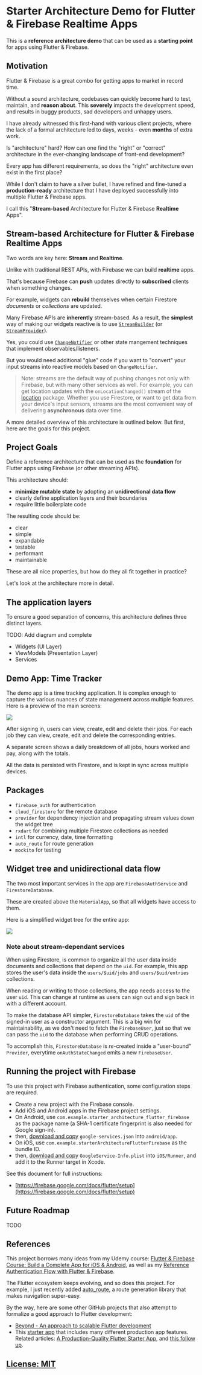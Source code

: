# Starter Architecture Demo for Flutter & Firebase Realtime Apps

This is a **reference architecture demo** that can be used as a **starting point** for apps using Flutter & Firebase.

## Motivation

Flutter & Firebase is a great combo for getting apps to market in record time.

Without a sound architecture, codebases can quickly become hard to test, maintain, and **reason about**. This **severely** impacts the development speed, and results in buggy products, sad developers and unhappy users.

I have already witnessed this first-hand with various client projects, where the lack of a formal architecture led to days, weeks - even **months** of extra work.

Is "architecture" hard? How can one find the "right" or "correct" architecture in the ever-changing landscape of front-end development?

Every app has different requirements, so does the "right" architecture even exist in the first place?

While I don't claim to have a silver bullet, I have refined and fine-tuned a **production-ready** architecture that I have deployed successfully into multiple Flutter & Firebase apps. 

I call this "**Stream-based** Architecture for Flutter & Firebase **Realtime** Apps".

## Stream-based Architecture for Flutter & Firebase Realtime Apps

Two words are key here: **Stream** and **Realtime**.

Unlike with traditional REST APIs, with Firebase we can build **realtime** apps.

That's because Firebase can **push** updates directly to **subscribed** clients when something changes.

For example, widgets can **rebuild** themselves when certain Firestore *documents* or *collections* are updated.

Many Firebase APIs are **inherently** stream-based. As a result, the **simplest** way of making our widgets reactive is to use [`StreamBuilder`](https://api.flutter.dev/flutter/widgets/StreamBuilder-class.html) (or [`StreamProvider`](https://pub.dev/documentation/provider/latest/provider/StreamProvider-class.html)).

Yes, you could use [`ChangeNotifier`](https://api.flutter.dev/flutter/foundation/ChangeNotifier-class.html) or other state mangement techniques that implement observables/listeners. 

But you would need additional "glue" code if you want to "convert" your input streams into reactive models based on `ChangeNotifier`.

> Note: streams are the default way of pushing changes not only with Firebase, but with many other services as well. For example, you can get location updates with the `onLocationChanged()` stream of the [location](https://pub.dev/packages/location) package. Whether you use Firestore, or want to get data from your device's input sensors, streams are the most convenient way of delivering **asynchronous** data over time.

A more detailed overview of this architecture is outlined below. But first, here are the goals for this project.

## Project Goals

Define a reference architecture that can be used as the **foundation** for Flutter apps using Firebase (or other streaming APIs).

This architecture should:

- **minimize mutable state** by adopting an **unidirectional data flow**
- clearly define application layers and their boundaries
- require little boilerplate code

The resulting code should be:

- clear
- simple
- expandable
- testable
- performant
- maintainable

These are all nice properties, but how do they all fit together in practice?

Let's look at the architecture more in detail.

## The application layers

To ensure a good separation of concerns, this architecture defines three distinct layers.

TODO: Add diagram and complete

- Widgets (UI Layer)
- ViewModels (Presentation Layer)
- Services

## Demo App: Time Tracker

The demo app is a time tracking application. It is complex enough to capture the various nuances of state management across multiple features. Here is a preview of the main screens:

![](media/time-tracker-screenshots.png)

After signing in, users can view, create, edit and delete their jobs. For each job they can view, create, edit and delete the corresponding entries.

A separate screen shows a daily breakdown of all jobs, hours worked and pay, along with the totals.

All the data is persisted with Firestore, and is kept in sync across multiple devices. 

## Packages

- `firebase_auth` for authentication
- `cloud_firestore` for the remote database
- `provider` for dependency injection and propagating stream values down the widget tree
- `rxdart` for combining multiple Firestore collections as needed
- `intl` for currency, date, time formatting
- `auto_route` for route generation 
- `mockito` for testing

## Widget tree and unidirectional data flow

The two most important services in the app are `FirebaseAuthService` and `FirestoreDatabase`.

These are created above the `MaterialApp`, so that all widgets have access to them.

Here is a simplified widget tree for the entire app:

![](media/time-tracker-widget-tree.png)

### Note about stream-dependant services

When using Firestore, is common to organize all the user data inside documents and collections that depend on the `uid`. For example, this app stores the user's data inside the `users/$uid/jobs` and `users/$uid/entries` collections.

When reading or writing to those collections, the app needs access to the user `uid`. This can change at runtime as users can sign out and sign back in with a different account.

To make the database API simpler, `FirestoreDatabase` takes the `uid` of the signed-in user as a constructor argument.
This is a big win for maintainability, as we don't need to fetch the `FirebaseUser`, just so that we can pass the `uid` to the database when performing CRUD operations.

To accomplish this, `FirestoreDatabase` is *re*-created inside a "user-bound" `Provider`, everytime `onAuthStateChanged` emits a new `FirebaseUser`.


## Running the project with Firebase

To use this project with Firebase authentication, some configuration steps are required.

- Create a new project with the Firebase console.
- Add iOS and Android apps in the Firebase project settings.
- On Android, use `com.example.starter_architecture_flutter_firebase` as the package name (a SHA-1 certificate fingerprint is also needed for Google sign-in).
- then, [download and copy](https://firebase.google.com/docs/flutter/setup#configure_an_android_app) `google-services.json` into `android/app`.
- On iOS, use `com.example.starterArchitectureFlutterFirebase` as the bundle ID.
- then, [download and copy](https://firebase.google.com/docs/flutter/setup#configure_an_ios_app) `GoogleService-Info.plist` into `iOS/Runner`, and add it to the Runner target in Xcode.

See this document for full instructions:

- [https://firebase.google.com/docs/flutter/setup](https://firebase.google.com/docs/flutter/setup) 

## Future Roadmap

TODO

## References

This project borrows many ideas from my Udemy course: [Flutter & Firebase Course: Build a Complete App for iOS & Android](https://www.udemy.com/course/flutter-firebase-build-a-complete-app-for-ios-android/?couponCode=JAN-20), as well as my [Reference Authentication Flow with Flutter & Firebase](https://github.com/bizz84/firebase_auth_demo_flutter).

The Flutter ecosystem keeps evolving, and so does this project. For example, I just recently added [auto_route](https://pub.dev/packages/auto_route), a route generation library that makes navigation super-easy.

By the way, here are some other GitHub projects that also attempt to formalize a good approach to Flutter development:

- [Beyond - An approach to scalable Flutter development](https://github.com/MisterJimson/beyond)
- This [starter app](https://github.com/gregertw/actingweb_firstapp) that includes many different production app features. Related articles: [A Production-Quality Flutter Starter App](https://stuff.greger.io/2019/07/production-quality-flutter-starter-app.html), and [this follow up](https://stuff.greger.io/2020/01/production-quality-flutter-starter-app-take-two.html). 

## [License: MIT](LICENSE.md)